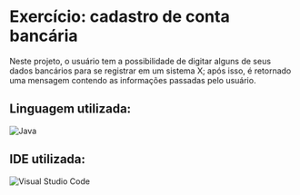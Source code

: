 
# Exercício: cadastro de conta bancária

Neste projeto, o usuário tem a possibilidade de digitar alguns de seus dados bancários para se registrar em um sistema X; após isso, é retornado uma mensagem contendo as informações passadas pelo usuário.

## Linguagem utilizada:


![Java](https://img.shields.io/badge/java-%23ED8B00.svg?style=for-the-badge&logo=openjdk&logoColor=white)

## IDE utilizada:

![Visual Studio Code](https://img.shields.io/badge/Visual%20Studio%20Code-0078d7.svg?style=for-the-badge&logo=visual-studio-code&logoColor=white)

